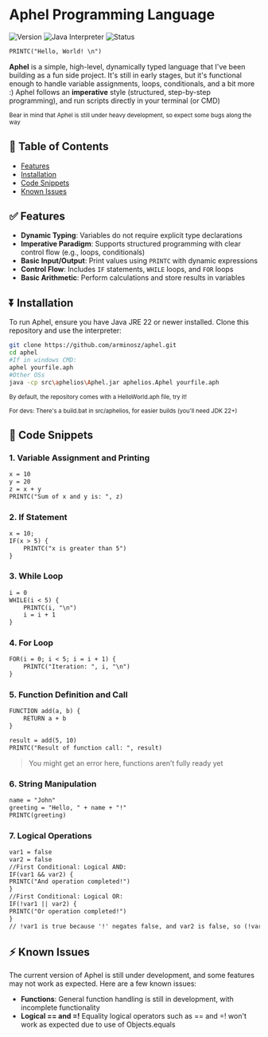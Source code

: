# Aphel Programming Language
![Version](https://img.shields.io/badge/version-1.1.1-blue.svg) ![Java Interpreter](https://img.shields.io/badge/runs%20on-Java-yellow.svg) ![Status](https://img.shields.io/badge/status-experimental-magenta)
```txt
PRINTC("Hello, World! \n")
```
**Aphel** is a simple, high-level, dynamically typed language that I've been building as a fun side project. It's still in early stages, but it's functional enough to handle variable assignments, loops, conditionals, and a bit more :)
Aphel follows an **imperative** style (structured, step-by-step programming), and run scripts directly in your terminal (or CMD)

<sub>Bear in mind that Aphel is still under heavy development, so expect some bugs along the way</sub>

## 🔰 Table of Contents
- [Features](#-features)
- [Installation](#-installation)
- [Code Snippets](#-code-snippets)
- [Known Issues](#-known-issues)
## ✅ Features

- **Dynamic Typing**: Variables do not require explicit type declarations
- **Imperative Paradigm**: Supports structured programming with clear control flow (e.g., loops, conditionals)
- **Basic Input/Output**: Print values using `PRINTC` with dynamic expressions
- **Control Flow**: Includes `IF` statements, `WHILE` loops, and `FOR` loops
- **Basic Arithmetic**: Perform calculations and store results in variables


## ⏬ Installation

To run Aphel, ensure you have Java JRE 22 or newer installed. Clone this repository and use the interpreter:

```bash
git clone https://github.com/arminosz/aphel.git
cd aphel
#If in windows CMD:
aphel yourfile.aph
#Other OSs
java -cp src\aphelios\Aphel.jar aphelios.Aphel yourfile.aph
```
<sub>By default, the repository comes with a HelloWorld.aph file, try it!</sub>

<sub>For devs: There's a build.bat in src/aphelios, for easier builds (you'll need JDK 22+)</sub>


## 🏴 Code Snippets

### 1. **Variable Assignment and Printing**

```txt
x = 10
y = 20
z = x + y
PRINTC("Sum of x and y is: ", z)
```

### 2. **If Statement**

```txt
x = 10;
IF(x > 5) {
    PRINTC("x is greater than 5")
}
```

### 3. **While Loop**

```txt
i = 0
WHILE(i < 5) {
    PRINTC(i, "\n")
    i = i + 1
}
```

### 4. **For Loop**

```txt
FOR(i = 0; i < 5; i = i + 1) {
    PRINTC("Iteration: ", i, "\n")
}
```

### 5. **Function Definition and Call**

```txt
FUNCTION add(a, b) {
    RETURN a + b
}

result = add(5, 10)
PRINTC("Result of function call: ", result)
```
> You might get an error here, functions aren’t fully ready yet

### 6. **String Manipulation**

```txt
name = "John"
greeting = "Hello, " + name + "!"
PRINTC(greeting)
```

### 7. **Logical Operations**
```txt
var1 = false
var2 = false
//First Conditional: Logical AND:
IF(var1 && var2) {
PRINTC("And operation completed!")
}
//First Conditional: Logical OR:
IF(!var1 || var2) {
PRINTC("Or operation completed!")
}
// !var1 is true because '!' negates false, and var2 is false, so (!var1 OR var2) equals true, thus printing
```

## ⚡ Known Issues

The current version of Aphel is still under development, and some features may not work as expected. Here are a few known issues:

- **Functions**: General function handling is still in development, with incomplete functionality
- **Logical == and =!** Equality logical operators such as == and =! won't work as expected due to use of Objects.equals
